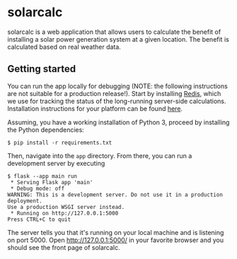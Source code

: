 # solarcalc

solarcalc is a web application that allows users to calculate the benefit of 
installing a solar power generation system at a given location. The benefit 
is calculated based on real weather data.

## Getting started

You can run the app locally for debugging (NOTE: the following instructions
are not suitable for a production release!). Start by installing [Redis](https://redis.io/), which
we use for tracking the status of the long-running server-side calculations.
Installation instructions for your platform can be found [here](https://redis.io/docs/getting-started/).


Assuming, you have a working
installation of Python 3, proceed by installing the Python dependencies:

```
$ pip install -r requirements.txt
```

Then, navigate into the `app` directory. From there, you can run a 
development server by executing

```
$ flask --app main run
 * Serving Flask app 'main'
 * Debug mode: off
WARNING: This is a development server. Do not use it in a production deployment. 
Use a production WSGI server instead.
 * Running on http://127.0.0.1:5000
Press CTRL+C to quit
```

The server tells you that it's running on your local machine and is listening
on port 5000. Open http://127.0.0.1:5000/ in your favorite browser and you
should see the front page of solarcalc.
